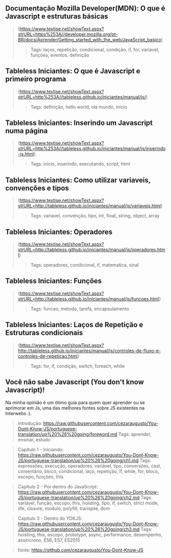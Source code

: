 ## Documentação Mozilla Developer(MDN): O que é Javascript e estruturas básicas
> (https://www.textise.net/showText.aspx?strURL=https%253A//developer.mozilla.org/pt-BR/docs/Aprender/Getting_started_with_the_web/JavaScript_basico)
>> Tags: laços, repetição, condicional, condição, if, for, variavel, funções, eventos, definição


## Tableless Iniciantes: O que é Javascript e primeiro programa
> (https://www.textise.net/showText.aspx?strURL=http%253A//tableless.github.io/iniciantes/manual/js/)
>> Tags: definição, hello world, ola mundo, inicio


## Tableless Iniciantes: Inserindo um Javascript numa página
> (https://www.textise.net/showText.aspx?strURL=http%253A//tableless.github.io/iniciantes/manual/js/inserindo-js.html)
>> Tags: inicio, inserindo, executando, script, html


## Tableless Iniciantes: Como utilizar variaveis, convenções e tipos
> (https://www.textise.net/showText.aspx?strURL=http://tableless.github.io/iniciantes/manual/js/variaveis.html)
>> Tags: variavel, convenção, tipo, int, float, string, object, array


## Tableless Iniciantes: Operadores
> (https://www.textise.net/showText.aspx?strURL=http://tableless.github.io/iniciantes/manual/js/operadores.html)
>> Tags: operadores, condicional, if, matematica, sinal


## Tableless Iniciantes: Funções
> (https://www.textise.net/showText.aspx?strURL=http://tableless.github.io/iniciantes/manual/js/funcoes.html)
>> Tags: funcao, metodo, tarefa, encapsulamento


## Tableless Iniciantes: Laços de Repetição e Estruturas condicionais
> (https://www.textise.net/showText.aspx?http://tableless.github.io/iniciantes/manual/js/controles-de-fluxo-e-controles-de-repeticao.html)
>> Tags: for, if, condição, switch, foreach, while


## Você não sabe Javascript (You don't know Javascript)!
Na minha opinião é um ótimo guia para quem quer aprender ou se aprimorar em Js, uma das melhores fontes sobre JS existentes na Interwebs :).
> Introdução: https://raw.githubusercontent.com/cezaraugusto/You-Dont-Know-JS/portuguese-translation/up%20%26%20going/foreword.md
Tags: aprender, ensinar, estudo

> Capítulo 1 - Iniciando: https://raw.githubusercontent.com/cezaraugusto/You-Dont-Know-JS/portuguese-translation/up%20%26%20going/ch1.md
Tags: expressões, execução, operadores, variável, tipo, conversões, cast, comentário, bloco, condicional, laço, repetição, if, while, for, bloco, escopo, funções, this

> Capítulo 2 - Por dentro do JavaScript: https://raw.githubusercontent.com/cezaraugusto/You-Dont-Know-JS/portuguese-translation/up%20%26%20going/ch2.md
Tags: variável, função, escopo, this, hoisting, tipo, if, switch, strict mode, iife, closure, modulo, polyfill, transpile, dom

> Capítulo 3 - Dentro do YDKJS: https://raw.githubusercontent.com/cezaraugusto/You-Dont-Know-JS/portuguese-translation/up%20%26%20going/ch3.md
Tags: hoisting, this, escopo, prototype, async, performance, desempenho, assíncrono, ES6, ES7, ES2015

> fonte: https://github.com/cezaraugusto/You-Dont-Know-JS
